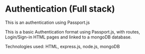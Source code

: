 # Authentication (Full stack)
This is an authentication using Passport.js

This is a basic Authentication format using Passport.js, with routes, Login/Sign-in HTML pages and linked to a mongoDB database.

Technologies used: HTML, express.js, node.js, mongoDB

